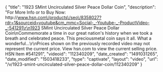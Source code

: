 {
    "title": "1923 SMint Uncirculated Silver Peace Dollar Coin",
    "description": "For More Info or to Buy Now: http:\/\/www.hsn.com\/products\/seo\/8358027?rdr=1&sourceid=youtube&cm_mmc=Social-_-Youtube-_-ProductVideo-_-541291\r\n1923 SMint Uncirculated Silver Peace Dollar Coin\nCommemorate a time in our great nation's history when we took a breath and celebrated peace. This preciousmetal coin says it all. What a wonderful...\r\nPrices shown on the previously recorded video may not represent the current price.  View hsn.com to view the current selling price. HSN Item #541291",
    "videoid": "112340209",
    "date_created": "1491031265",
    "date_modified": "1503418233",
    "type": "captivate",
    "layout": "video",
    "url": "\/v\/1923-smint-uncirculated-silver-peace-dollar-coin\/112340209"
}